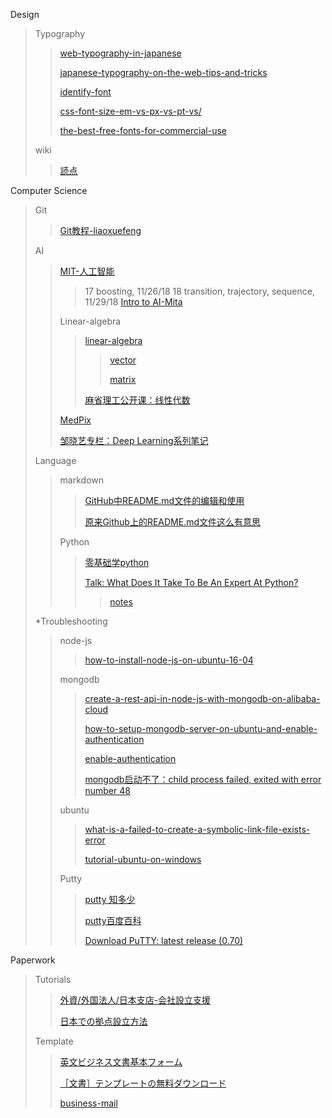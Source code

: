 Design
>
>Typography
>
>>[web-typography-in-japanese](http://hayataki-masaharu.jp/web-typography-in-japanese/#.W_uiqpMzZPZ)
>>
>>[japanese-typography-on-the-web-tips-and-tricks](https://medium.com/@PavelLaptev/japanese-typography-on-the-web-tips-and-tricks-981f120ad20e)
>>
>>[identify-font](https://www.fontsquirrel.com/matcherator)
>>
>>[css-font-size-em-vs-px-vs-pt-vs/](https://kyleschaeffer.com/development/css-font-size-em-vs-px-vs-pt-vs/)
>>
>>[the-best-free-fonts-for-commercial-use](https://www.techradar.com/news/the-best-free-fonts-for-commercial-use)
>>
>wiki
>
>>[読点](https://ja.wikipedia.org/wiki/%E8%AA%AD%E7%82%B9)
>>
Computer Science
>
>Git
>
>>[Git教程-liaoxuefeng](http://muicoder.github.io/liaoxuefeng/git/000Git%E6%95%99%E7%A8%8B.html)
>>
>AI
>
>>[MIT-人工智能](http://open.163.com/movie/2017/9/Q/S/MCTMNN3UI_MCTMNR8QS.html)
>>>17 boosting, 11/26/18
>>>18 transition, trajectory, sequence, 11/29/18
>>[Intro to AI-Mita](http://stephenfitz.info/lectures/keio/keio2018aia/)
>>
>>Linear-algebra
>>
>>>[linear-algebra](https://www.khanacademy.org/math/linear-algebra)
>>>
>>>>[vector](https://www.khanacademy.org/math/linear-algebra/vectors-and-spaces)
>>>>
>>>>[matrix](https://www.khanacademy.org/math/linear-algebra/alternate-bases/change-of-basis/v/linear-algebra-change-of-basis-matrix)
>>>>
>>>[麻省理工公开课：线性代数](http://open.163.com/movie/2010/11/P/P/M6V0BQC4M_M6V29EGPP.html)
>>>
>>[MedPix](https://medpix.nlm.nih.gov/case?id=4f6f6d55-1e9f-4784-a0f3-06cad29742d1&quiz=t)
>>
>>[邹晓艺专栏：Deep Learning系列笔记](https://mp.weixin.qq.com/s?__biz=MzI2MDQ3MTg3MQ==&mid=2247483850&idx=2&sn=7c8d419308b271db5cfe7fcc3dd95b33&chksm=ea686c9add1fe58c92f5f3d24595e6d1c580be889493f31f9dbe54ebeaf58c81dbcecf6073d5&scene=21#wechat_redirect)
>>
>Language
>
>>markdown
>>
>>>[GitHub中README.md文件的编辑和使用](https://blog.csdn.net/ljc_563812704/article/details/53464039)
>>>
>>>[原来Github上的README.md文件这么有意思](https://blog.csdn.net/zhaokaiqiang1992/article/details/41349819)
>>>
>>Python
>>
>>>[零基础学python](https://moreoronce.gitbooks.io/learnpython/content/index.html)
>>>
>>>[Talk: What Does It Take To Be An Expert At Python?](https://www.youtube.com/watch?v=7lmCu8wz8ro)
>>>
>>>>[notes](https://github.com/austin-taylor/code-vault/blob/master/python_expert_notebook.ipynb)
>>>>
>*Troubleshooting
>
>>node-js
>>
>>>[how-to-install-node-js-on-ubuntu-16-04](https://www.digitalocean.com/community/tutorials/how-to-install-node-js-on-ubuntu-16-04)
>>>
>>mongodb
>>>[create-a-rest-api-in-node-js-with-mongodb-on-alibaba-cloud](https://www.alibabacloud.com/blog/create-a-rest-api-in-node-js-with-mongodb-on-alibaba-cloud_593851)
>>>
>>>[how-to-setup-mongodb-server-on-ubuntu-and-enable-authentication](https://sysadmins.co.za/how-to-setup-mongodb-server-on-ubuntu-and-enable-authentication/)
>>>
>>>[enable-authentication](https://docs.mongodb.com/manual/tutorial/enable-authentication/)
>>>
>>>[mongodb启动不了：child process failed, exited with error number 48](https://www.cnblogs.com/joshua317/articles/5190385.html)
>>>
>>ubuntu
>>
>>>[what-is-a-failed-to-create-a-symbolic-link-file-exists-error](https://askubuntu.com/questions/543516/what-is-a-failed-to-create-a-symbolic-link-file-exists-error/543528)
>>>
>>>[tutorial-ubuntu-on-windows](https://tutorials.ubuntu.com/tutorial/tutorial-ubuntu-on-windows#3)
>>>
>>Putty
>>
>>>[putty 知多少](https://blog.csdn.net/qk_zhu/article/details/6272247)
>>>
>>>[putty百度百科](https://baike.baidu.com/item/putty/5426468?fr=aladdin)
>>>
>>>[Download PuTTY: latest release (0.70)](https://www.chiark.greenend.org.uk/~sgtatham/putty/latest.html)
>>>
Paperwork
>
>Tutorials
>
>>[外資/外国法人/日本支店-会社設立支援](http://ventureinq.jp/gaishisetup/)
>>
>>[日本での拠点設立方法](https://www.jetro.go.jp/invest/setting_up/section1/page5.html)
>
>Template
>
>>[英文ビジネス文書基本フォーム ](http://www.someya-net.com/62-BizManual_Open/06%20chap-5-1.pdf)
>>
>>[［文書］テンプレートの無料ダウンロード](https://template.k-solution.info/)
>>
>>[business-mail](https://business-mail.jp/example)
>>
>
